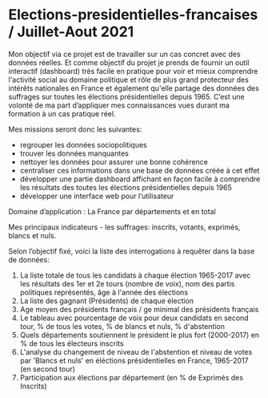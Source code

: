 # Elections-presidentielles-francaises / Juillet-Aout 2021
Mon objectif via ce projet est de travailler sur un cas concret avec des données réelles.
Et comme objectif du projet je prends de fournir un outil interactif (dashboard) très facile en pratique pour voir et mieux comprendre l'activité social au 
domaine politique et rôle de plus grand protecteur des intérêts nationales en France et également qu'elle partage des données des suffrages sur toutes les élections 
présidentielles depuis 1965. 
C’est une volonté de ma part d’appliquer mes connaissances vues durant ma formation à un cas pratique réel.

Mes missions seront donc les suivantes:
- regrouper les données sociopolitiques 
- trouver les données manquantes 
- nettoyer les données pour assurer une bonne cohérence
- centraliser ces informations dans une base de données créée à cet effet
- développer une partie dashboard affichant en façon facile à comprendre les résultats des toutes les élections présidentielles depuis 1965  
- développer une interface web pour l’utilisateur 

Domaine d’application : La France par départements et en total

Mes principaux indicateurs - les suffrages:  inscrits,  votants,  exprimés, blancs et nuls. 

Selon l’objectif fixé, voici la liste des interrogations à requêter dans la base de données:
1) La liste totale de tous les candidats à chaque élection 1965-2017 avec les résultats des 1er et 2e tours (nombre de voix), nom des partis politiques représentés, 
âge à l'année des élections
2) La liste des gagnant (Présidents) de chaque élection
3) Age moyen des présidents français /  ge minimal des présidents français
4) Le tableau avec pourcentage de voix pour deux candidats en second tour, % de tous les votes, % de blancs et nuls, % d'abstention
5) Quels départements soutiennent le président le plus fort (2000-2017) en % de tous les électeurs inscrits 
6) L'analyse du changement de niveau de l'abstention et niveau de votes par 'Blancs et nuls' en éléctions présidentielles en France, 1965-2017 (en second tour)
7) Participation aux élections par département (en % de Exprimés des Inscrits)


